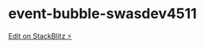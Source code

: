 # event-bubble-swasdev4511

[Edit on StackBlitz ⚡️](https://stackblitz.com/edit/event-bubble-swasdev4511)